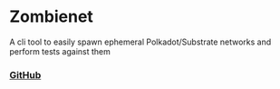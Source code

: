 # Zombienet

A cli tool to easily spawn ephemeral Polkadot/Substrate networks and perform tests against them

### [GitHub](https://github.com/paritytech/zombienet)
